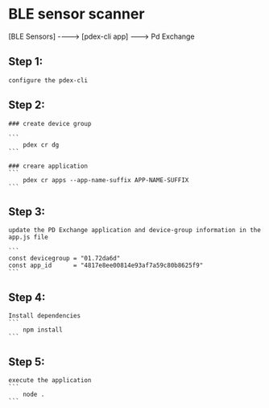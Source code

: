 # BLE sensor scanner


[BLE Sensors]  ----> [pdex-cli app] ---> Pd Exchange


## Step 1:
	configure the pdex-cli

## Step 2:
	### create device group
	
	```
		pdex cr dg
	```

	### creare application
	```
		pdex cr apps --app-name-suffix APP-NAME-SUFFIX
	```

## Step 3:
	update the PD Exchange application and device-group information in the app.js file

	```
	const devicegroup = "01.72da6d"
	const app_id      = "4817e8ee00814e93af7a59c80b8625f9"
	```

## Step 4:
	Install dependencies
	```
		npm install
	```

## Step 5:
	execute the application
	```
		node .
	```

